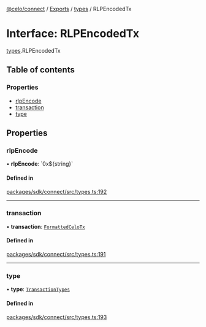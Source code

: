 [@celo/connect](../README.md) / [Exports](../modules.md) / [types](../modules/types.md) / RLPEncodedTx

# Interface: RLPEncodedTx

[types](../modules/types.md).RLPEncodedTx

## Table of contents

### Properties

- [rlpEncode](types.RLPEncodedTx.md#rlpencode)
- [transaction](types.RLPEncodedTx.md#transaction)
- [type](types.RLPEncodedTx.md#type)

## Properties

### rlpEncode

• **rlpEncode**: \`0x$\{string}\`

#### Defined in

[packages/sdk/connect/src/types.ts:192](https://github.com/celo-org/developer-tooling/blob/master/packages/sdk/connect/src/types.ts#L192)

___

### transaction

• **transaction**: [`FormattedCeloTx`](types.FormattedCeloTx.md)

#### Defined in

[packages/sdk/connect/src/types.ts:191](https://github.com/celo-org/developer-tooling/blob/master/packages/sdk/connect/src/types.ts#L191)

___

### type

• **type**: [`TransactionTypes`](../modules/types.md#transactiontypes)

#### Defined in

[packages/sdk/connect/src/types.ts:193](https://github.com/celo-org/developer-tooling/blob/master/packages/sdk/connect/src/types.ts#L193)
